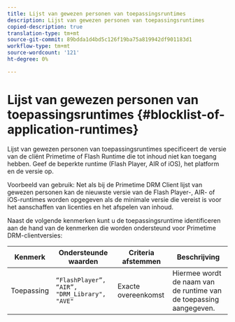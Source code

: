 ```yaml
---
title: Lijst van gewezen personen van toepassingsruntimes
description: Lijst van gewezen personen van toepassingsruntimes
copied-description: true
translation-type: tm+mt
source-git-commit: 89bdda1d4bd5c126f19ba75a819942df901183d1
workflow-type: tm+mt
source-wordcount: '121'
ht-degree: 0%

---
```



# Lijst van gewezen personen van toepassingsruntimes {#blocklist-of-application-runtimes}

Lijst van gewezen personen van toepassingsruntimes specificeert de versie van de cliënt Primetime of Flash Runtime die tot inhoud niet kan toegang hebben. Geef de beperkte runtime (Flash Player, AIR of iOS), het platform en de versie op.

Voorbeeld van gebruik: Net als bij de Primetime DRM Client lijst van gewezen personen kan de nieuwste versie van de Flash Player-, AIR- of iOS-runtimes worden opgegeven als de minimale versie die vereist is voor het aanschaffen van licenties en het afspelen van inhoud.

Naast de volgende kenmerken kunt u de toepassingsruntime identificeren aan de hand van de kenmerken die worden ondersteund voor Primetime DRM-clientversies:

| **Kenmerk** | **Ondersteunde waarden** | **Criteria afstemmen** | **Beschrijving** |
|---|---|---|---|
| Toepassing | `“FlashPlayer”, “AIR”, "DRM_Library", "AVE"` | Exacte overeenkomst | Hiermee wordt de naam van de runtime van de toepassing aangegeven. |

